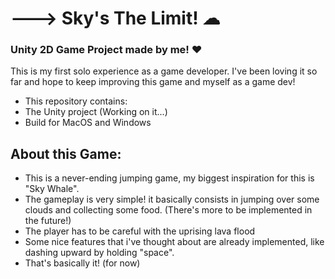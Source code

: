 # ---> Sky's The Limit! ☁
### Unity 2D Game Project made by me! ❤️


This is my first solo experience as a game developer. I've been loving it so far and hope to keep improving this game and myself as a game dev!

- This repository contains:
- The Unity project (Working on it...)
- Build for MacOS and Windows
## About this Game:

- This is a never-ending jumping game, my biggest inspiration for this is "Sky Whale".
- The gameplay is very simple! it basically consists in jumping over some clouds and collecting some food. (There's more to be implemented in the future!)
- The player has to be careful with the uprising lava flood
- Some nice features that i've thought about are already implemented, like dashing upward by holding "space".
- That's basically it! (for now)

